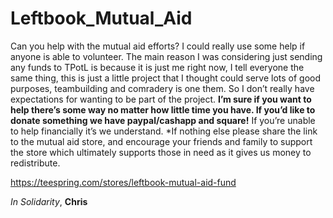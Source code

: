# Leftbook_Mutual_Aid
Can you help with the mutual aid efforts?  I could really use some help if anyone is able to volunteer. The main reason I was considering just sending any funds to TPotL is because it is just me right now, I tell everyone the same thing, this is just a little project that I thought could serve lots of good purposes, teambuilding and comradery is one them. So I don’t really have expectations for wanting to be part of the project. **I’m sure if you want to help there’s some way no matter how little time you have. If you’d like to donate something we have paypal/cashapp and square!** If you’re unable to help financially it’s we understand. *If nothing else please share the link to the mutual aid store, and encourage your friends and family to support the store which ultimately supports those in need as it gives us money to redistribute.  

https://teespring.com/stores/leftbook-mutual-aid-fund 

_In Solidarity_, 
**Chris**
